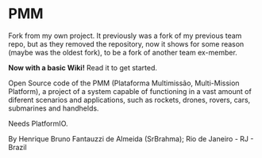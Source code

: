 # PMM
Fork from my own project. It previously was a fork of my previous team repo, but as they removed the repository, now it shows for some reason (maybe was the oldest fork), to be a fork of another team ex-member.

**Now with a basic Wiki!** Read it to get started.

Open Source code of the PMM (Plataforma Multimissão, Multi-Mission Platform), a project of a system capable of functioning in a vast amount of diferent scenarios and applications, such as rockets, drones, rovers, cars, submarines and handhelds.

Needs PlatformIO.

By Henrique Bruno Fantauzzi de Almeida (SrBrahma); Rio de Janeiro - RJ - Brazil

